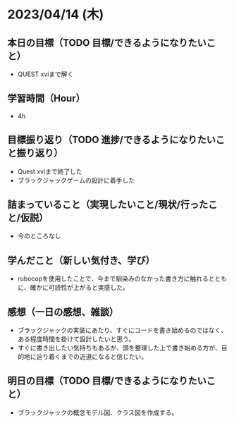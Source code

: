 
# 2023/04/14 (木)

## 本日の目標（TODO 目標/できるようになりたいこと）

- QUEST xviまで解く

## 学習時間（Hour）

- 4h

## 目標振り返り（TODO 進捗/できるようになりたいこと振り返り）

- Quest xviまで終了した
- ブラックジャックゲームの設計に着手した

## 詰まっていること（実現したいこと/現状/行ったこと/仮説）

- 今のところなし

## 学んだこと（新しい気付き、学び）

- rubocopを使用したことで、今まで馴染みのなかった書き方に触れるとともに、確かに可読性が上がると実感した。

## 感想（一日の感想、雑談）

- ブラックジャックの実装にあたり、すぐにコードを書き始めるのではなく、ある程度時間を掛けて設計したいと思う。
- すぐに書き出したい気持ちもあるが、頭を整理した上で書き始める方が、目的地に辿り着くまでの近道になると信じたい。

## 明日の目標（TODO 目標/できるようになりたいこと）

- ブラックジャックの概念モデル図、クラス図を作成する。
